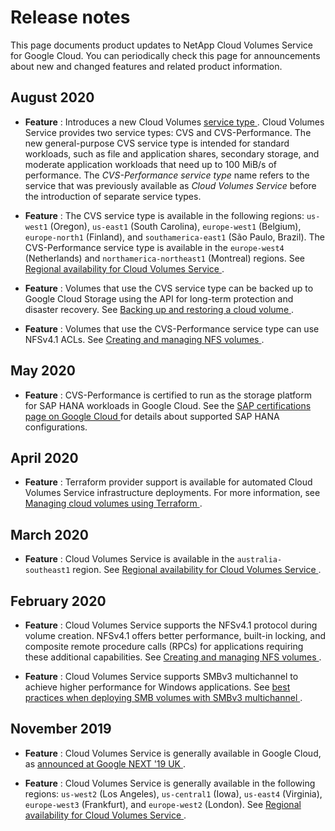 #  Release notes

This page documents product updates to NetApp Cloud Volumes Service for Google
Cloud. You can periodically check this page for announcements about new and
changed features and related product information.

##  August 2020

  * **Feature** : Introduces a new Cloud Volumes [ service type ](/solutions/partners/netapp-cloud-volumes/service-types) . Cloud Volumes Service provides two service types: CVS and CVS-Performance. The new general-purpose CVS service type is intended for standard workloads, such as file and application shares, secondary storage, and moderate application workloads that need up to 100 MiB/s of performance. The _CVS-Performance service type_ name refers to the service that was previously available as _Cloud Volumes Service_ before the introduction of separate service types. 

  * **Feature** : The CVS service type is available in the following regions: ` us-west1 ` (Oregon), ` us-east1 ` (South Carolina), ` europe-west1 ` (Belgium), ` europe-north1 ` (Finland), and ` southamerica-east1 ` (São Paulo, Brazil). The CVS-Performance service type is available in the ` europe-west4 ` (Netherlands) and ` northamerica-northeast1 ` (Montreal) regions. See [ Regional availability for Cloud Volumes Service ](/solutions/partners/netapp-cloud-volumes/regional-availability) . 

  * **Feature** : Volumes that use the CVS service type can be backed up to Google Cloud Storage using the API for long-term protection and disaster recovery. See [ Backing up and restoring a cloud volume ](/solutions/partners/netapp-cloud-volumes/backing-up-and-restoring) . 

  * **Feature** : Volumes that use the CVS-Performance service type can use NFSv4.1 ACLs. See [ Creating and managing NFS volumes ](/solutions/partners/netapp-cloud-volumes/creating-nfs-volumes) . 

##  May 2020

  * **Feature** : CVS-Performance is certified to run as the storage platform for SAP HANA workloads in Google Cloud. See the [ SAP certifications page on Google Cloud ](https://cloud.google.com/solutions/sap/docs/certifications-sap-hana#netapp_cloud_volumes_service) for details about supported SAP HANA configurations. 

##  April 2020

  * **Feature** : Terraform provider support is available for automated Cloud Volumes Service infrastructure deployments. For more information, see [ Managing cloud volumes using Terraform ](/solutions/partners/netapp-cloud-volumes/managing-cloud-volumes-service-google-cloud-using-terraform) . 

##  March 2020

  * **Feature** : Cloud Volumes Service is available in the ` australia-southeast1 ` region. See [ Regional availability for Cloud Volumes Service ](/solutions/partners/netapp-cloud-volumes/regional-availability) . 

##  February 2020

  * **Feature** : Cloud Volumes Service supports the NFSv4.1 protocol during volume creation. NFSv4.1 offers better performance, built-in locking, and composite remote procedure calls (RPCs) for applications requiring these additional capabilities. See [ Creating and managing NFS volumes ](/solutions/partners/netapp-cloud-volumes/creating-nfs-volumes) . 

  * **Feature** : Cloud Volumes Service supports SMBv3 multichannel to achieve higher performance for Windows applications. See [ best practices when deploying SMB volumes with SMBv3 multichannel ](/solutions/partners/netapp-cloud-volumes/faqs-netapp#smb_performance_faqs) . 

##  November 2019

  * **Feature** : Cloud Volumes Service is generally available in Google Cloud, as [ announced at Google NEXT '19 UK ](https://www.netapp.com/us/company/news/press-releases/news-rel-20191120-575930.aspx) . 

  * **Feature** : Cloud Volumes Service is generally available in the following regions: ` us-west2 ` (Los Angeles), ` us-central1 ` (Iowa), ` us-east4 ` (Virginia), ` europe-west3 ` (Frankfurt), and ` europe-west2 ` (London). See [ Regional availability for Cloud Volumes Service ](/solutions/partners/netapp-cloud-volumes/regional-availability) . 

